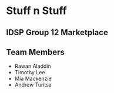 # Stuff n Stuff

## IDSP Group 12 Marketplace

## Team Members 
- Rawan Aladdin 
- Timothy Lee
- Mia Mackenzie
- Andrew Turitsa